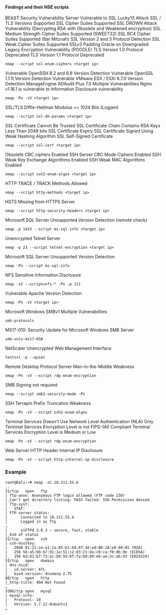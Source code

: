 #### Findings and their NSE scripts

BEAST Security Vulnerability
Server Vulnerable to SSL Lucky13 Attack
SSL / TLS Versions Supported
SSL Cipher Suites Supported
SSL DROWN Attack Vulnerability (Decrypting RSA with Obsolete and Weakened encryption)
SSL Medium Strength Cipher Suites Supported (SWEET32)
SSL RC4 Cipher Suites Supported (Bar Mitzvah)
SSL Version 2 and 3 Protocol Detection
SSL Weak Cipher Suites Supported
SSLv3 Padding Oracle on Downgraded Legacy Encryption Vulnerability (POODLE)
TLS Version 1.0 Protocol Deprecated
TLS Version 1.1 Protocol Deprecated
```
nmap --script ssl-enum-ciphers <target ip>
```

Vulnerable OpenSSH 8.2 and 8.8 Version Detection
Vulnerable OpenSSL 1.1.1t Version Detection
Vulnerable VMware ESX / ESXi 6.7.0 Version Detection
ManageEngine ADAudit Plus 7.0 Multiple Vulnerabilities
Nginx v1.16.1 is vulnerable to Information Disclosure vulnerability
```
nmap -Pn -sV <target ip>
```

SSL/TLS Diffie-Hellman Modulus <= 1024 Bits (Logjam)	
```
nmap --script ssl-dh-params <target ip>
```

SSL Certificate Cannot Be Trusted
SSL Certificate Chain Contains RSA Keys Less Than 2048 bits
SSL Certificate Expiry
SSL Certificate Signed Using Weak Hashing Algorithm
SSL Self-Signed Certificate
```
nmap --script ssl-cert <target ip>
```

Obsolete CBC ciphers Enabled
SSH Server CBC Mode Ciphers Enabled
SSH Weak Key Exchange Algorithms Enabled
SSH Weak MAC Algorithms Enabled
```
nmap --script ssh2-enum-algos <target ip>
```

HTTP TRACE / TRACK Methods Allowed
```
nmap --script http-methods <target ip>
```

HSTS Missing from HTTPS Server
```
nmap --script http-security-headers <target ip>
```

Microsoft SQL Server Unsupported Version Detection (remote check)
```
nmap -p 1433 --script ms-sql-info <target ip>
```

Unencrypted Telnet Server
```
nmap -p 23 --script telnet-encryption <target ip>
```

Microsoft SQL Server Unsupported Version Detection
```
nmap -Pn --script ms-sql-info
```

NFS Sensitive Information Disclosure
```
nmap -sV --script=nfs-* -Pn -p 111 
```

Vulnerable Apache Version Detection
```
nmap -Pn -sV <target ip>
```

Microsoft Windows SMBv1 Multiple Vulnerabilities
```
smb-protocols
```

MS17-010: Security Update for Microsoft Windows SMB Server
```
smb-vuln-ms17-010
```

NetScaler Unencrypted Web Management Interface
```
testssl -p --quiet
```

Remote Desktop Protocol Server Man-in-the-Middle Weakness
```
nmap -Pn -sV --script rdp-enum-encryption
```

SMB Signing not required
```
nmap --script smb2-security-mode -Pn
```

SSH Terrapin Prefix Truncation Weakness
```
nmap -Pn -sV --script ssh2-enum-algos
```

Terminal Services Doesn't Use Network Level Authentication (NLA) Only
Terminal Services Encryption Level is not FIPS-140 Compliant
Terminal Services Encryption Level is Medium or Low
```
nmap -Pn -sV --script rdp-enum-encryption
```

Web Server HTTP Header Internal IP Disclosure
```
nmap -Pn -sV --script http-internal-ip-disclosure
```

### Example

```
root@Kali:~# nmap -sC 10.211.55.6
..
21/tcp   open   ftp
| ftp-anon: Anonymous FTP login allowed (FTP code 230)
|_Can't get directory listing: PASV failed: 550 Permission denied.
| ftp-syst:
|   STAT:
| FTP server status:
|      Connected to 10.211.55.4
|      Logged in as ftp
…
|      vsFTPd 3.0.3 – secure, fast, stable
|_End of status
22/tcp   open   ssh
| ssh-hostkey:
|   2048 81:21:ce:a1:1a:05:b1:69:4f:4d:ed:80:28:e8:99:05 (RSA)
|   256 5b:a5:bb:67:91:1a:51:c2:d3:21:da:c0:ca:f0:db:9e (ECDSA)
|_  256 6d:01:b7:73:ac:b0:93:6f:fa:b9:89:e6:ae:3c:ab:d3 (ED25519)
53/tcp   open   domain
| dns-nsid:
|   id.server: ATL
|_  bind.version: dnsmasq-2.75
80/tcp   open   http
|_http-title: 404 Not Found
…
3306/tcp open   mysql
| mysql-info:
|   Protocol: 10
|   Version: 5.7.12-0ubuntu1
…
```
